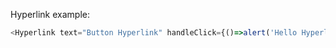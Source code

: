 Hyperlink example:

```js
<Hyperlink text="Button Hyperlink" handleClick={()=>alert('Hello Hyperlink')} />
```

